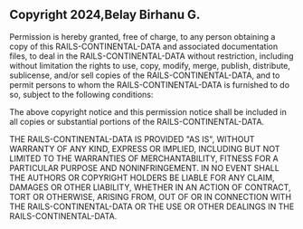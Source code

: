 ## Copyright 2024,Belay Birhanu G.

Permission is hereby granted, free of charge, to any person obtaining a copy of this RAILS-CONTINENTAL-DATA and associated documentation files, to deal in the RAILS-CONTINENTAL-DATA without restriction, including without limitation the rights to use, copy, modify, merge, publish, distribute, sublicense, and/or sell copies of the RAILS-CONTINENTAL-DATA, and to permit persons to whom the RAILS-CONTINENTAL-DATA is furnished to do so, subject to the following conditions:

The above copyright notice and this permission notice shall be included in all copies or substantial portions of the RAILS-CONTINENTAL-DATA.

THE RAILS-CONTINENTAL-DATA IS PROVIDED "AS IS", WITHOUT WARRANTY OF ANY KIND, EXPRESS OR IMPLIED, INCLUDING BUT NOT LIMITED TO THE WARRANTIES OF MERCHANTABILITY, FITNESS FOR A PARTICULAR PURPOSE AND NONINFRINGEMENT. IN NO EVENT SHALL THE AUTHORS OR COPYRIGHT HOLDERS BE LIABLE FOR ANY CLAIM, DAMAGES OR OTHER LIABILITY, WHETHER IN AN ACTION OF CONTRACT, TORT OR OTHERWISE, ARISING FROM, OUT OF OR IN CONNECTION WITH THE RAILS-CONTINENTAL-DATA OR THE USE OR OTHER DEALINGS IN THE RAILS-CONTINENTAL-DATA.